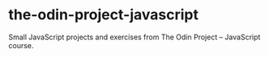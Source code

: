 # the-odin-project-javascript
Small JavaScript projects and exercises from The Odin Project – JavaScript course.
